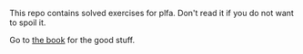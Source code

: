 This repo contains solved exercises for plfa. Don't read it if you do not want to spoil it.

Go to [the book](https://plfa.github.io) for the good stuff.

